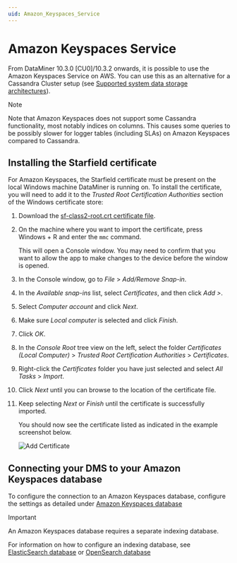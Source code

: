 ```yaml
---
uid: Amazon_Keyspaces_Service
---
```


# Amazon Keyspaces Service

From DataMiner 10.3.0 [CU0]/10.3.2 onwards, it is possible to use the Amazon Keyspaces Service on AWS. You can use this as an alternative for a Cassandra Cluster setup (see [Supported system data storage architectures](xref:Supported_system_data_storage_architectures)).

> [!NOTE]
> Note that Amazon Keyspaces does not support some Cassandra functionality, most notably indices on columns. This causes some queries to be possibly slower for logger tables (including SLAs) on Amazon Keyspaces compared to Cassandra.

## Installing the Starfield certificate

For Amazon Keyspaces, the Starfield certificate must be present on the local Windows machine DataMiner is running on. To install the certificate, you will need to add it to the *Trusted Root Certification Authorities* section of the Windows certificate store:

1. Download the [sf-class2-root.crt certificate file](https://certs.secureserver.net/repository/sf-class2-root.crt).

1. On the machine where you want to import the certificate, press Windows + R and enter the `mmc` command.

   This will open a Console window. You may need to confirm that you want to allow the app to make changes to the device before the window is opened.

1. In the Console window, go to *File* > *Add/Remove Snap-in*.

1. In the *Available snap-ins* list, select *Certificates*, and then click *Add >*.

1. Select *Computer account* and click *Next*.

1. Make sure *Local computer* is selected and click *Finish*.

1. Click *OK*.

1. In the *Console Root* tree view on the left, select the folder *Certificates (Local Computer)* > *Trusted Root Certification Authorities* > *Certificates*.

1. Right-click the *Certificates* folder you have just selected and select *All Tasks* > *Import*.

1. Click *Next* until you can browse to the location of the certificate file.

1. Keep selecting *Next* or *Finish* until the certificate is successfully imported.

   You should now see the certificate listed as indicated in the example screenshot below.

   ![Add Certificate](~/user-guide/images/aks_add_certificate.png)

## Connecting your DMS to your Amazon Keyspaces database

To configure the connection to an Amazon Keyspaces database, configure the settings as detailed under [Amazon Keyspaces database](xref:Configuring_the_database_settings_in_Cube#amazon-keyspaces-database)

> [!IMPORTANT]
> An Amazon Keyspaces database requires a separate indexing database.
>
> For information on how to configure an indexing database, see [ElasticSearch database](xref:Elasticsearch_database) or [OpenSearch database](xref:OpenSearch_database)
